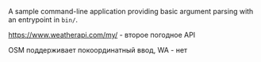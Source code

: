 A sample command-line application providing basic argument parsing with an entrypoint in `bin/`.

https://www.weatherapi.com/my/ - второе погодное API

OSM поддерживает покоординатный ввод, WA - нет
